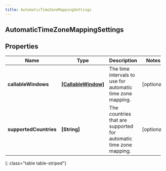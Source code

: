 ```yaml
---
title: AutomaticTimeZoneMappingSettings
---
```

## AutomaticTimeZoneMappingSettings

## Properties

|Name | Type | Description | Notes|
|------------ | ------------- | ------------- | -------------|
| **callableWindows** | [**[CallableWindow]**](CallableWindow.html) | The time intervals to use for automatic time zone mapping. | [optional] |
| **supportedCountries** | **[String]** | The countries that are supported for automatic time zone mapping. | [optional] |
{: class="table table-striped"}



